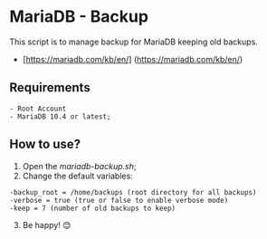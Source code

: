 # MariaDB - Backup
This script is to manage backup for MariaDB keeping old backups.


- [https://mariadb.com/kb/en/] (https://mariadb.com/kb/en/)

## Requirements

```
- Root Account
- MariaDB 10.4 or latest;
```

## How to use?

1. Open the *mariadb-backup.sh*;
2. Change the default variables:

```
-backup_root = /home/backups (root directory for all backups)
-verbose = true (true or false to enable verbose mode)
-keep = 7 (number of old backups to keep)
```

3. Be happy! 😊
